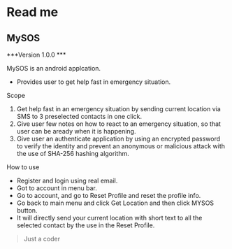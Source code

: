 # Read me

## MySOS ##

***Version 1.0.0 ***

MySOS is an android applcation.
- Provides user to get help fast in emergency situation.

Scope
1. Get help fast in an emergency situation by sending current location via SMS to 3 preselected contacts in one click.
2. Give user few notes on how to react to an emergency situation, so that user can be aready when it is happening.
3. Give user an authenticate application by using an encrypted password to verify the identity and prevent an anonymous or malicious attack with the use of SHA-256 hashing algorithm.

How to use

- Register and login using real email.
- Got to account in menu bar.
- Go to account, and go to Reset Profile and reset the profile info.
- Go back to main menu and click Get Location and then click MYSOS button.
- It will directly send your current location with short text to all the selected contact by the use in the Reset Profile.


> Just a coder
